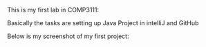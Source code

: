 This is my first lab in COMP3111:

Basically the tasks are setting up Java Project in intelliJ and GitHub

Below is my screenshot of my first project:

